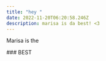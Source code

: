 ```yaml
---
title: "hey "
date: 2022-11-20T06:20:58.246Z
description: marisa is da best! <3
---
```

M﻿arisa is the 



#﻿## BEST

